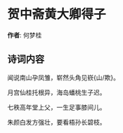 # 贺中斋黄大卿得子

**作者**: 何梦桂

## 诗词内容

闻说南山孕凤雏，崭然头角见嵚{山/欺}。

月宫仙桂托根异，海岛蟠桃生子迟。

七秩高年堂上父，一生足事膝间儿。

朱颜白发方强壮，要看梧孙长碧枝。


